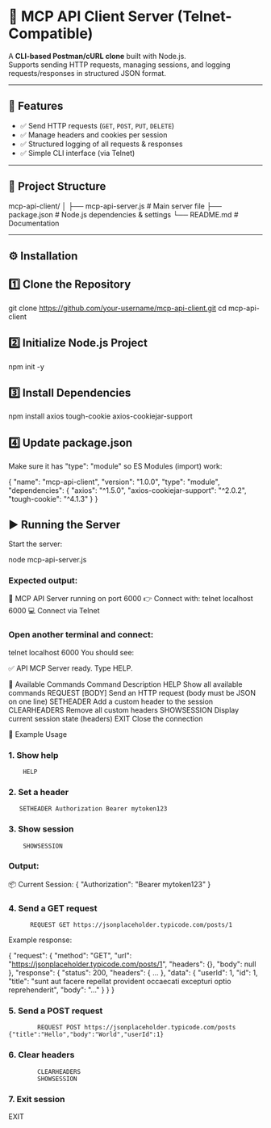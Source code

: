 # 📡 **MCP API Client Server (Telnet-Compatible)**

A **CLI-based Postman/cURL clone** built with Node.js.  
Supports sending HTTP requests, managing sessions, and logging requests/responses in structured JSON format.

---

## 🚀 **Features**
- ✅ Send HTTP requests (`GET`, `POST`, `PUT`, `DELETE`)  
- ✅ Manage headers and cookies per session  
- ✅ Structured logging of all requests & responses  
- ✅ Simple CLI interface (via Telnet)  

---

## 📂 **Project Structure**
mcp-api-client/
│
├── mcp-api-server.js # Main server file
├── package.json # Node.js dependencies & settings
└── README.md # Documentation



---

## ⚙️ **Installation**

## 1️⃣ **Clone the Repository**

git clone https://github.com/your-username/mcp-api-client.git
cd mcp-api-client
## 2️⃣ Initialize Node.js Project

npm init -y
## 3️⃣ Install Dependencies

npm install axios tough-cookie axios-cookiejar-support
## 4️⃣ Update package.json
Make sure it has "type": "module" so ES Modules (import) work:


{
  "name": "mcp-api-client",
  "version": "1.0.0",
  "type": "module",
  "dependencies": {
    "axios": "^1.5.0",
    "axios-cookiejar-support": "^2.0.2",
    "tough-cookie": "^4.1.3"
  }
}
## ▶️ Running the Server
Start the server:


node mcp-api-server.js
### Expected output:


🚀 MCP API Server running on port 6000
👉 Connect with: telnet localhost 6000
💻 Connect via Telnet
### Open another terminal and connect:


telnet localhost 6000
You should see:

✅ API MCP Server ready. Type HELP.

📜 Available Commands
Command	Description
HELP	Show all available commands
REQUEST <METHOD> <URL> [BODY]	Send an HTTP request (body must be JSON on one line)
SETHEADER <key> <value>	Add a custom header to the session
CLEARHEADERS	Remove all custom headers
SHOWSESSION	Display current session state (headers)
EXIT	Close the connection

🧪 Example Usage
### 1. Show help

        HELP
### 2. Set a header

       SETHEADER Authorization Bearer mytoken123
### 3. Show session

        SHOWSESSION
### Output:


📦 Current Session:
{
  "Authorization": "Bearer mytoken123"
}
### 4. Send a GET request

          REQUEST GET https://jsonplaceholder.typicode.com/posts/1
Example response:


{
  "request": {
    "method": "GET",
    "url": "https://jsonplaceholder.typicode.com/posts/1",
    "headers": {},
    "body": null
  },
  "response": {
    "status": 200,
    "headers": { ... },
    "data": {
      "userId": 1,
      "id": 1,
      "title": "sunt aut facere repellat provident occaecati excepturi optio reprehenderit",
      "body": "..."
    }
  }
}
### 5. Send a POST request

            REQUEST POST https://jsonplaceholder.typicode.com/posts {"title":"Hello","body":"World","userId":1}
### 6. Clear headers
            CLEARHEADERS
            SHOWSESSION
### 7. Exit session

EXIT



